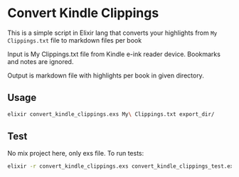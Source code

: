 # Convert Kindle Clippings

This is a simple script in Elixir lang that converts your highlights from `My Clippings.txt` file to markdown files per book

Input is My Clippings.txt file from Kindle e-ink reader device. Bookmarks and notes are ignored.

Output is markdown file with highlights per book in given directory.


## Usage

```bash
elixir convert_kindle_clippings.exs My\ Clippings.txt export_dir/
```

## Test
No mix project here, only exs file. To run tests:

```bash
elixir -r convert_kindle_clippings.exs convert_kindle_clippings_test.exs 
```

